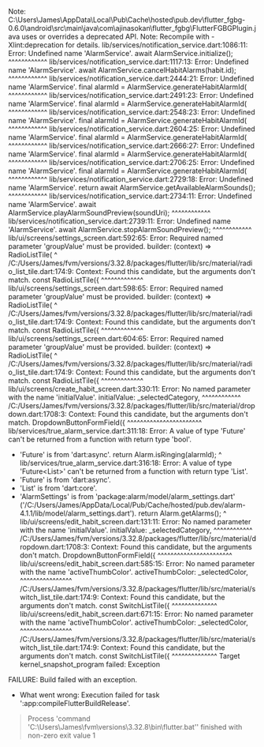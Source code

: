 Note: C:\Users\James\AppData\Local\Pub\Cache\hosted\pub.dev\flutter_fgbg-0.6.0\android\src\main\java\com\ajinasokan\flutter_fgbg\FlutterFGBGPlugin.java uses or overrides a deprecated API.
Note: Recompile with -Xlint:deprecation for details.
lib/services/notification_service.dart:1086:11: Error: Undefined name 'AlarmService'.
    await AlarmService.initialize();
          ^^^^^^^^^^^^
lib/services/notification_service.dart:1117:13: Error: Undefined name 'AlarmService'.
      await AlarmService.cancelHabitAlarms(habit.id);
            ^^^^^^^^^^^^
lib/services/notification_service.dart:2444:21: Error: Undefined name 'AlarmService'.
    final alarmId = AlarmService.generateHabitAlarmId(
                    ^^^^^^^^^^^^
lib/services/notification_service.dart:2491:23: Error: Undefined name 'AlarmService'.
      final alarmId = AlarmService.generateHabitAlarmId(
                      ^^^^^^^^^^^^
lib/services/notification_service.dart:2548:23: Error: Undefined name 'AlarmService'.
      final alarmId = AlarmService.generateHabitAlarmId(
                      ^^^^^^^^^^^^
lib/services/notification_service.dart:2604:25: Error: Undefined name 'AlarmService'.
        final alarmId = AlarmService.generateHabitAlarmId(
                        ^^^^^^^^^^^^
lib/services/notification_service.dart:2666:27: Error: Undefined name 'AlarmService'.
          final alarmId = AlarmService.generateHabitAlarmId(
                          ^^^^^^^^^^^^
lib/services/notification_service.dart:2706:25: Error: Undefined name 'AlarmService'.
        final alarmId = AlarmService.generateHabitAlarmId(
                        ^^^^^^^^^^^^
lib/services/notification_service.dart:2729:18: Error: Undefined name 'AlarmService'.
    return await AlarmService.getAvailableAlarmSounds();
                 ^^^^^^^^^^^^
lib/services/notification_service.dart:2734:11: Error: Undefined name 'AlarmService'.
    await AlarmService.playAlarmSoundPreview(soundUri);
          ^^^^^^^^^^^^
lib/services/notification_service.dart:2739:11: Error: Undefined name 'AlarmService'.
    await AlarmService.stopAlarmSoundPreview();
          ^^^^^^^^^^^^
lib/ui/screens/settings_screen.dart:592:65: Error: Required named parameter 'groupValue' must be provided.
                  builder: (context) => RadioListTile<ThemeMode>(
                                                                ^
/C:/Users/James/fvm/versions/3.32.8/packages/flutter/lib/src/material/radio_list_tile.dart:174:9: Context: Found this candidate, but the arguments don't match.
  const RadioListTile({
        ^^^^^^^^^^^^^
lib/ui/screens/settings_screen.dart:598:65: Error: Required named parameter 'groupValue' must be provided.
                  builder: (context) => RadioListTile<ThemeMode>(
                                                                ^
/C:/Users/James/fvm/versions/3.32.8/packages/flutter/lib/src/material/radio_list_tile.dart:174:9: Context: Found this candidate, but the arguments don't match.
  const RadioListTile({
        ^^^^^^^^^^^^^
lib/ui/screens/settings_screen.dart:604:65: Error: Required named parameter 'groupValue' must be provided.
                  builder: (context) => RadioListTile<ThemeMode>(
                                                                ^
/C:/Users/James/fvm/versions/3.32.8/packages/flutter/lib/src/material/radio_list_tile.dart:174:9: Context: Found this candidate, but the arguments don't match.
  const RadioListTile({
        ^^^^^^^^^^^^^
lib/ui/screens/create_habit_screen.dart:330:11: Error: No named parameter with the name 'initialValue'.
          initialValue: _selectedCategory,
          ^^^^^^^^^^^^
/C:/Users/James/fvm/versions/3.32.8/packages/flutter/lib/src/material/dropdown.dart:1708:3: Context: Found this candidate, but the arguments don't match.
  DropdownButtonFormField({
  ^^^^^^^^^^^^^^^^^^^^^^^
lib/services/true_alarm_service.dart:311:18: Error: A value of type 'Future<bool>' can't be returned from a function with return type 'bool'.
 - 'Future' is from 'dart:async'.
    return Alarm.isRinging(alarmId);
                 ^
lib/services/true_alarm_service.dart:316:18: Error: A value of type 'Future<List<AlarmSettings>>' can't be returned from a function with return type 'List<AlarmSettings>'.
 - 'Future' is from 'dart:async'.
 - 'List' is from 'dart:core'.
 - 'AlarmSettings' is from 'package:alarm/model/alarm_settings.dart' ('/C:/Users/James/AppData/Local/Pub/Cache/hosted/pub.dev/alarm-4.1.1/lib/model/alarm_settings.dart').
    return Alarm.getAlarms();
                 ^
lib/ui/screens/edit_habit_screen.dart:131:11: Error: No named parameter with the name 'initialValue'.
          initialValue: _selectedCategory,
          ^^^^^^^^^^^^
/C:/Users/James/fvm/versions/3.32.8/packages/flutter/lib/src/material/dropdown.dart:1708:3: Context: Found this candidate, but the arguments don't match.
  DropdownButtonFormField({
  ^^^^^^^^^^^^^^^^^^^^^^^
lib/ui/screens/edit_habit_screen.dart:585:15: Error: No named parameter with the name 'activeThumbColor'.
              activeThumbColor: _selectedColor,
              ^^^^^^^^^^^^^^^^
/C:/Users/James/fvm/versions/3.32.8/packages/flutter/lib/src/material/switch_list_tile.dart:174:9: Context: Found this candidate, but the arguments don't match.
  const SwitchListTile({
        ^^^^^^^^^^^^^^
lib/ui/screens/edit_habit_screen.dart:671:15: Error: No named parameter with the name 'activeThumbColor'.
              activeThumbColor: _selectedColor,
              ^^^^^^^^^^^^^^^^
/C:/Users/James/fvm/versions/3.32.8/packages/flutter/lib/src/material/switch_list_tile.dart:174:9: Context: Found this candidate, but the arguments don't match.
  const SwitchListTile({
        ^^^^^^^^^^^^^^
Target kernel_snapshot_program failed: Exception


FAILURE: Build failed with an exception.

* What went wrong:
Execution failed for task ':app:compileFlutterBuildRelease'.
> Process 'command 'C:\Users\James\fvm\versions\3.32.8\bin\flutter.bat'' finished with non-zero exit value 1